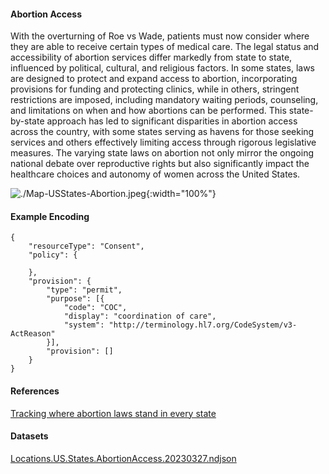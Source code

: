 #### Abortion Access 

With the overturning of Roe vs Wade, patients must now consider where they are able to receive certain types of medical care.  The legal status and accessibility of abortion services differ markedly from state to state, influenced by political, cultural, and religious factors. In some states, laws are designed to protect and expand access to abortion, incorporating provisions for funding and protecting clinics, while in others, stringent restrictions are imposed, including mandatory waiting periods, counseling, and limitations on when and how abortions can be performed. This state-by-state approach has led to significant disparities in abortion access across the country, with some states serving as havens for those seeking services and others effectively limiting access through rigorous legislative measures. The varying state laws on abortion not only mirror the ongoing national debate over reproductive rights but also significantly impact the healthcare choices and autonomy of women across the United States.

![./Map-USStates-Abortion.jpeg](./Map-USStates-Abortion.jpeg){:width="100%"}

#### Example Encoding  

```
{ 
    "resourceType": "Consent",
    "policy": {

    },
    "provision": {
        "type": "permit",
        "purpose": [{
            "code": "COC",
            "display": "coordination of care",
            "system": "http://terminology.hl7.org/CodeSystem/v3-ActReason"
        }],
        "provision": []
    }
}
```

#### References  
[Tracking where abortion laws stand in every state](https://www.theguardian.com/us-news/ng-interactive/2022/jun/28/tracking-where-abortion-laws-stand-in-every-state)


#### Datasets
[Locations.US.States.AbortionAccess.20230327.ndjson](Locations.US.States.AbortionAccess.20230327.ndjson)  